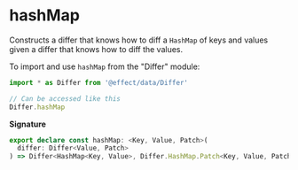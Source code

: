 # hashMap

Constructs a differ that knows how to diff a `HashMap` of keys and values given
a differ that knows how to diff the values.

To import and use `hashMap` from the "Differ" module:

```ts
import * as Differ from '@effect/data/Differ'

// Can be accessed like this
Differ.hashMap
```

**Signature**

```ts
export declare const hashMap: <Key, Value, Patch>(
  differ: Differ<Value, Patch>
) => Differ<HashMap<Key, Value>, Differ.HashMap.Patch<Key, Value, Patch>>
```
